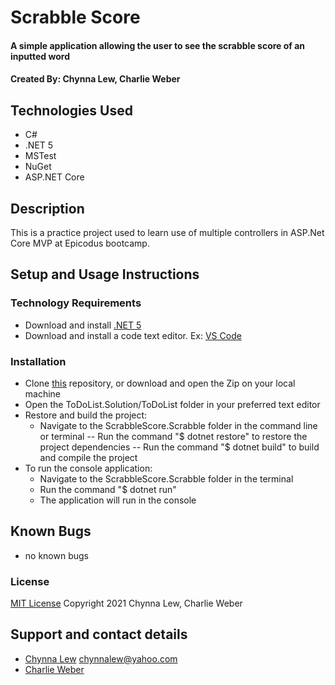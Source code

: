 # Scrabble Score

#### A simple application allowing the user to see the scrabble score of an inputted word

#### Created By: Chynna Lew, Charlie Weber

## Technologies Used

* C#
* .NET 5
* MSTest
* NuGet
* ASP.NET Core

## Description

This is a practice project used to learn use of multiple controllers in ASP.Net Core MVP at Epicodus bootcamp. 

## Setup and Usage Instructions

### Technology Requirements

* Download and install [.NET 5](https://dotnet.microsoft.com/download/dotnet/5.0)
* Download and install a code text editor. Ex: [VS Code](https://code.visualstudio.com/)

### Installation

* Clone [this](github.com/yourName/ScrabbleScore) repository, or download and open the Zip on your local machine
* Open the ToDoList.Solution/ToDoList folder in your preferred text editor
* Restore and build the project:
  - Navigate to the ScrabbleScore.Scrabble folder in the command line or terminal 
    -- Run the command "$ dotnet restore" to restore the project dependencies
    -- Run the command "$ dotnet build" to build and compile the project
* To run the console application:
  - Navigate to the ScrabbleScore.Scrabble folder in the terminal
  - Run the command "$ dotnet run" 
  - The application will run in the console
## Known Bugs

* no known bugs

### License

[MIT License](https://opensource.org/licenses/MIT)
Copyright 2021 Chynna Lew, Charlie Weber

## Support and contact details

* [Chynna Lew](github.com/ChynnaLew) <chynnalew@yahoo.com>
* [Charlie Weber](https://github.com/CharWeber)
